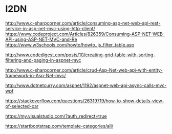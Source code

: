# l2DN
http://www.c-sharpcorner.com/article/consuming-asp-net-web-api-rest-service-in-asp-net-mvc-using-http-client/
https://www.codeproject.com/Articles/826359/Consuming-ASP-NET-WEB-API-using-ASP-NET-MVC-and-Re
https://www.w3schools.com/howto/howto_js_filter_table.asp

http://www.codedigest.com/posts/10/creating-grid-table-with-sorting-filtering-and-paging-in-aspnet-mvc

http://www.c-sharpcorner.com/article/crud-Asp-Net-web-api-with-entity-framework-in-Asp-Net-mvc/

http://www.dotnetcurry.com/aspnet/1192/aspnet-web-api-async-calls-mvc-wpf

https://stackoverflow.com/questions/26319719/how-to-show-details-view-of-selected-car

https://my.visualstudio.com/?auth_redirect=true

https://startbootstrap.com/template-categories/all/



<html lang="en">
<head>
    <style id="stndz-style">
        div[class*="item-container-obpd"], a[data-redirect*="paid.outbrain.com"], a[onmousedown*="paid.outbrain.com"] {
            display: none !important;
        }

        a div[class*="item-container-ad"] {
            height: 0px !important;
            overflow: hidden !important;
            position: absolute !important;
        }

        div[data-item-syndicated="true"] {
            display: none !important;
        }

        .grv_is_sponsored {
            display: none !important;
        }

        .zergnet-widget-related {
            display: none !important;
        }
    </style>

    <meta charset="utf-8">
    <meta http-equiv="X-UA-Compatible" content="IE=edge">
    <meta name="viewport" content="width=device-width, initial-scale=1">
    <meta name="description" content="">
    <meta name="author" content="">

    <title>Shop Homepage </title>

    <!-- Bootstrap Core CSS -->
    <link href="css/bootstrap.min.css" rel="stylesheet">

    <!-- Custom CSS -->
    <link href="css/shop-homepage.css" rel="stylesheet">

    <!-- HTML5 Shim and Respond.js IE8 support of HTML5 elements and media queries -->
    <!-- WARNING: Respond.js doesn't work if you view the page via file:// -->
    <!--[if lt IE 9]>
        <script src="https://oss.maxcdn.com/libs/html5shiv/3.7.0/html5shiv.js"></script>
        <script src="https://oss.maxcdn.com/libs/respond.js/1.4.2/respond.min.js"></script>
    <![endif]-->

</head>

<body>

    <!-- Navigation -->
    <nav class="navbar navbar-inverse navbar-fixed-top" role="navigation">
        <div class="container">
            <!-- Brand and toggle get grouped for better mobile display -->
            <div class="navbar-header">
                <button type="button" class="navbar-toggle" data-toggle="collapse" data-target="#bs-example-navbar-collapse-1">
                    <span class="sr-only">Toggle navigation</span>
                    <span class="icon-bar"></span>
                    <span class="icon-bar"></span>
                    <span class="icon-bar"></span>
                </button>
                <a class="navbar-brand" href="#">HOME</a>
            </div>
            <!-- Collect the nav links, forms, and other content for toggling -->
            <div class="collapse navbar-collapse" id="bs-example-navbar-collapse-1">
                <ul class="nav navbar-nav">
                    <li>
                        <a href="#">Post Announcement</a>
                    </li>
                    <li>
                        <a href="#">Services</a>
                    </li>
                    <li>
                        <a href="#">Contact</a>
                    </li>
                </ul>
            </div>
            <!-- /.navbar-collapse -->
        </div>
        <!-- /.container -->
    </nav>

    <!-- Page Content -->
    <div class="container">

        <div class="row">

            <div class="col-md-3">
              
                <div class="list-group">
                    <a href="" class="list-group-item">Auto</a>
                    <a href="#" class="list-group-item">Imobiliare</a>
                    <a href="#" class="list-group-item">Electronice</a>
                    <a href="#" class="list-group-item">Arta</a>
                </div>
            </div>

            <div class="col-md-9">

                <div class="row carousel-holder">

                    <div class="col-md-12">
                        <div id="carousel-example-generic" class="carousel slide" data-ride="carousel">
                            <ol class="carousel-indicators">
                                <li data-target="#carousel-example-generic" data-slide-to="0" class=""></li>
                                <li data-target="#carousel-example-generic" data-slide-to="1" class=""></li>
                                <li data-target="#carousel-example-generic" data-slide-to="2" class="active"></li>
                            </ol>
                            <div class="carousel-inner">
                                <div class="item">
                                    <img class="slide-image" src="http://www.deals-n-coupons.in/blog/wp-content/uploads/2016/05/Summer-Season-Best-Shopping-and-Vacation-Offers.png" alt="">
                                </div>
                                <div class="item active left">
                                    <img class="slide-image" src="https://www.agilitypr.com/wp-content/uploads/2016/04/CruiseShip.png" alt="">
                                </div>
                                <div class="item next left">
                                    <img class="slide-image" src="http://earlycareerawards.ie/wp-content/uploads/2017/05/Artboard-28-1.png" alt="">
                                </div>
                            </div>
                            <a class="left carousel-control" href="#carousel-example-generic" data-slide="prev">
                                <span class="glyphicon glyphicon-chevron-left"></span>
                            </a>
                            <a class="right carousel-control" href="#carousel-example-generic" data-slide="next">
                                <span class="glyphicon glyphicon-chevron-right"></span>
                            </a>
                        </div>
                    </div>

                </div>

                <div class="row">
@*/////////////////////////////////////*@
                    <div class="col-sm-4 col-lg-4 col-md-4">
                        <div class="thumbnail">
                            <img src="https://static.mercedesbenzme.com/media/6409505/2017_cars_picture00489_mobile-320x150.jpg" alt="">
                            <div class="caption">
                                <h4>
                                    <a href="#">Auto</a>
                                </h4>                                
                            </div>
                            <div class="ratings">
                                <p class="pull-right">15 reviews</p>
                                <p>
                                    <span class="glyphicon glyphicon-star"></span>
                                    <span class="glyphicon glyphicon-star"></span>
                                    <span class="glyphicon glyphicon-star"></span>
                                    <span class="glyphicon glyphicon-star"></span>
                                    <span class="glyphicon glyphicon-star"></span>
                                </p>
                            </div>
                        </div>
                    </div>
@*@////////////////////////////////////////////@*@
                    <div class="col-sm-4 col-lg-4 col-md-4">
                        <div class="thumbnail">
                            <img src="https://mediavault.point2.com/p2h/listing/93f8/1115/e550/173367301ec5fd641a81/nwm_medium.jpg" alt="">
                            <div class="caption">
                                <h4>
                                    <a href="#">Imobiliare</a>
                                </h4>                               
                            </div>
                            <div class="ratings">
                                <p class="pull-right">12 reviews</p>
                                <p>
                                    <span class="glyphicon glyphicon-star"></span>
                                    <span class="glyphicon glyphicon-star"></span>
                                    <span class="glyphicon glyphicon-star"></span>
                                    <span class="glyphicon glyphicon-star"></span>
                                    <span class="glyphicon glyphicon-star-empty"></span>
                                </p>
                            </div>
                        </div>
                    </div>
@*@////////////////////////////////////////////@*@

                    <div class="col-sm-4 col-lg-4 col-md-4">
                        <div class="thumbnail">
                            <img src="https://d2gg9evh47fn9z.cloudfront.net/thumb_COLOURBOX1498965.jpg" alt="">
                            <div class="caption">                                
                                <h4>
                                    <a href="#">Electronice</a>
                                </h4>                              
                            </div>
                            <div class="ratings">
                                <p class="pull-right">31 reviews</p>
                                <p>
                                    <span class="glyphicon glyphicon-star"></span>
                                    <span class="glyphicon glyphicon-star"></span>
                                    <span class="glyphicon glyphicon-star"></span>
                                    <span class="glyphicon glyphicon-star"></span>
                                    <span class="glyphicon glyphicon-star-empty"></span>
                                </p>
                            </div>
                        </div>
                    </div>
@*@////////////////////////////////////////////@*@

                    <div class="col-sm-4 col-lg-4 col-md-4">
                        
                    </div>

                    <div class="col-sm-4 col-lg-4 col-md-4">
                        <div class="thumbnail">
                            <img src="https://upload.wikimedia.org/wikipedia/commons/thumb/b/b5/WLA_metmuseum_Rosa_Bonheur_The_Horse_Fair.jpg/320px-WLA_metmuseum_Rosa_Bonheur_The_Horse_Fair.jpg" alt="">
                            <div class="caption">
                                <h4>
                                    <a href="#">Arta</a>
                                </h4>
                            </div>
                            <div class="ratings">
                                <p class="pull-right">18 reviews</p>
                                <p>
                                    <span class="glyphicon glyphicon-star"></span>
                                    <span class="glyphicon glyphicon-star"></span>
                                    <span class="glyphicon glyphicon-star"></span>
                                    <span class="glyphicon glyphicon-star"></span>
                                    <span class="glyphicon glyphicon-star-empty"></span>
                                </p>
                            </div>
                        </div>
                    </div>

                    

                </div>

            </div>

        </div>

    </div>
    <!-- /.container -->

    <div class="container">

        <hr>

        <!-- Footer -->
        <footer>
            <div class="row">
                <div class="col-lg-12">
                </div>
            </div>
        </footer>

    </div>
    <!-- /.container -->
    <!-- jQuery -->
    <script src="js/jquery.js"></script>

    <!-- Bootstrap Core JavaScript -->
    <script src="js/bootstrap.min.js"></script>




</body>
</html>
